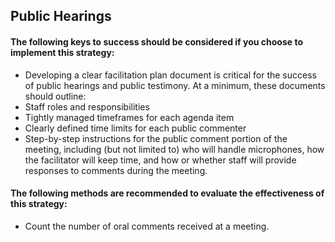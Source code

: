 ## Public Hearings
#### The following keys to success should be considered if you choose to implement this strategy:
-  Developing a clear facilitation plan document is critical for the success of public hearings and public testimony. At a minimum, these documents should outline:
  -  Staff roles and responsibilities
  -  Tightly managed timeframes for each agenda item
  -  Clearly defined time limits for each public commenter
  -  Step-by-step instructions for the public comment portion of the meeting, including (but not limited to) who will handle microphones, how the facilitator will keep time, and how or whether staff will provide responses to comments during the meeting.


#### The following methods are recommended to evaluate the effectiveness of this strategy:
- Count the number of oral comments received at a meeting. 
